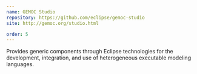 ```yaml
---
name: GEMOC Studio
repository: https://github.com/eclipse/gemoc-studio
site: http://gemoc.org/studio.html

order: 5
---
```


Provides generic components through Eclipse technologies for the development, integration, and use of heterogeneous executable modeling languages.